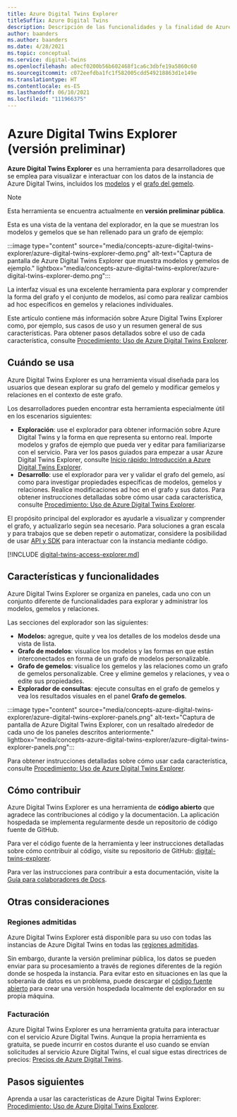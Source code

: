 ```yaml
---
title: Azure Digital Twins Explorer
titleSuffix: Azure Digital Twins
description: Descripción de las funcionalidades y la finalidad de Azure Digital Twins Explorer
author: baanders
ms.author: baanders
ms.date: 4/28/2021
ms.topic: conceptual
ms.service: digital-twins
ms.openlocfilehash: a0ecf0200b56b602468f1ca6c3dbfe19a5860c60
ms.sourcegitcommit: c072eefdba1fc1f582005cdd549218863d1e149e
ms.translationtype: HT
ms.contentlocale: es-ES
ms.lasthandoff: 06/10/2021
ms.locfileid: "111966375"
---
```

# <a name="azure-digital-twins-explorer-preview"></a>Azure Digital Twins Explorer (versión preliminar)

**Azure Digital Twins Explorer** es una herramienta para desarrolladores que se emplea para visualizar e interactuar con los datos de la instancia de Azure Digital Twins, incluidos los [modelos](concepts-models.md) y el [grafo del gemelo](concepts-twins-graph.md). 

>[!NOTE]
>Esta herramienta se encuentra actualmente en **versión preliminar pública**.

Esta es una vista de la ventana del explorador, en la que se muestran los modelos y gemelos que se han rellenado para un grafo de ejemplo:

:::image type="content" source="media/concepts-azure-digital-twins-explorer/azure-digital-twins-explorer-demo.png" alt-text="Captura de pantalla de Azure Digital Twins Explorer que muestra modelos y gemelos de ejemplo." lightbox="media/concepts-azure-digital-twins-explorer/azure-digital-twins-explorer-demo.png":::

La interfaz visual es una excelente herramienta para explorar y comprender la forma del grafo y el conjunto de modelos, así como para realizar cambios ad hoc específicos en gemelos y relaciones individuales.

Este artículo contiene más información sobre Azure Digital Twins Explorer como, por ejemplo, sus casos de uso y un resumen general de sus características. Para obtener pasos detallados sobre el uso de cada característica, consulte [Procedimiento: Uso de Azure Digital Twins Explorer](how-to-use-azure-digital-twins-explorer.md).

## <a name="when-to-use"></a>Cuándo se usa

Azure Digital Twins Explorer es una herramienta visual diseñada para los usuarios que desean explorar su grafo del gemelo y modificar gemelos y relaciones en el contexto de este grafo.

Los desarrolladores pueden encontrar esta herramienta especialmente útil en los escenarios siguientes:
* **Exploración**: use el explorador para obtener información sobre Azure Digital Twins y la forma en que representa su entorno real. Importe modelos y grafos de ejemplo que pueda ver y editar para familiarizarse con el servicio. Para ver los pasos guiados para empezar a usar Azure Digital Twins Explorer, consulte [Inicio rápido: Introducción a Azure Digital Twins Explorer](quickstart-azure-digital-twins-explorer.md).
* **Desarrollo**: use el explorador para ver y validar el grafo del gemelo, así como para investigar propiedades específicas de modelos, gemelos y relaciones. Realice modificaciones ad hoc en el grafo y sus datos. Para obtener instrucciones detalladas sobre cómo usar cada característica, consulte [Procedimiento: Uso de Azure Digital Twins Explorer](how-to-use-azure-digital-twins-explorer.md). 

El propósito principal del explorador es ayudarle a visualizar y comprender el grafo, y actualizarlo según sea necesario. Para soluciones a gran escala y para trabajos que se deben repetir o automatizar, considere la posibilidad de usar [API y SDK](./concepts-apis-sdks.md) para interactuar con la instancia mediante código.

[!INCLUDE [digital-twins-access-explorer.md](../../includes/digital-twins-access-explorer.md)]

## <a name="features-and-capabilities"></a>Características y funcionalidades

Azure Digital Twins Explorer se organiza en paneles, cada uno con un conjunto diferente de funcionalidades para explorar y administrar los modelos, gemelos y relaciones.

Las secciones del explorador son las siguientes:
* **Modelos:** agregue, quite y vea los detalles de los modelos desde una vista de lista.
* **Grafo de modelos**: visualice los modelos y las formas en que están interconectados en forma de un grafo de modelos personalizable.
* **Grafo de gemelos**: visualice los gemelos y las relaciones como un grafo de gemelos personalizable. Cree y elimine gemelos y relaciones, y vea o edite sus propiedades.
* **Explorador de consultas**: ejecute consultas en el grafo de gemelos y vea los resultados visuales en el panel **Grafo de gemelos**.

:::image type="content" source="media/concepts-azure-digital-twins-explorer/azure-digital-twins-explorer-panels.png" alt-text="Captura de pantalla de Azure Digital Twins Explorer, con un resaltado alrededor de cada uno de los paneles descritos anteriormente." lightbox="media/concepts-azure-digital-twins-explorer/azure-digital-twins-explorer-panels.png":::

Para obtener instrucciones detalladas sobre cómo usar cada característica, consulte [Procedimiento: Uso de Azure Digital Twins Explorer](how-to-use-azure-digital-twins-explorer.md). 

## <a name="how-to-contribute"></a>Cómo contribuir

Azure Digital Twins Explorer es una herramienta de **código abierto** que agradece las contribuciones al código y la documentación. La aplicación hospedada se implementa regularmente desde un repositorio de código fuente de GitHub.

Para ver el código fuente de la herramienta y leer instrucciones detalladas sobre cómo contribuir al código, visite su repositorio de GitHub: [digital-twins-explorer](https://github.com/Azure-Samples/digital-twins-explorer).

Para ver las instrucciones para contribuir a esta documentación, visite la [Guía para colaboradores de Docs](/contribute/).

## <a name="other-considerations"></a>Otras consideraciones

### <a name="region-support"></a>Regiones admitidas

Azure Digital Twins Explorer está disponible para su uso con todas las instancias de Azure Digital Twins en todas las [regiones admitidas](https://azure.microsoft.com/global-infrastructure/services/?products=digital-twins).

Sin embargo, durante la versión preliminar pública, los datos se pueden enviar para su procesamiento a través de regiones diferentes de la región donde se hospeda la instancia. Para evitar esto en situaciones en las que la soberanía de datos es un problema, puede descargar el [código fuente abierto](#how-to-contribute) para crear una versión hospedada localmente del explorador en su propia máquina.

### <a name="billing"></a>Facturación

Azure Digital Twins Explorer es una herramienta gratuita para interactuar con el servicio Azure Digital Twins. Aunque la propia herramienta es gratuita, se puede incurrir en costos durante el uso cuando se envían solicitudes al servicio Azure Digital Twins, el cual sigue estas directrices de precios: [Precios de Azure Digital Twins](https://azure.microsoft.com/pricing/details/digital-twins/).

## <a name="next-steps"></a>Pasos siguientes 

Aprenda a usar las características de Azure Digital Twins Explorer: [Procedimiento: Uso de Azure Digital Twins Explorer](how-to-use-azure-digital-twins-explorer.md).